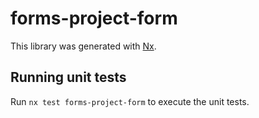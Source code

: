 # forms-project-form

This library was generated with [Nx](https://nx.dev).

## Running unit tests

Run `nx test forms-project-form` to execute the unit tests.
